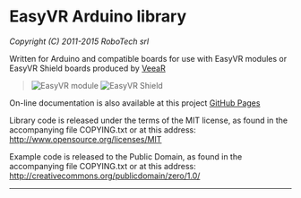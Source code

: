 EasyVR Arduino library
======================

*Copyright (C) 2011-2015 RoboTech srl*

Written for Arduino and compatible boards for use with EasyVR modules or
EasyVR Shield boards produced by [VeeaR](http://www.veear.eu)

> ![EasyVR module](extras/EasyVR_3.jpg "EasyVR module")
> ![EasyVR Shield](extras/EasyVR_Shield_3.jpg "EasyVR Shield")

On-line documentation is also available at this project
[GitHub Pages](http://robotech-srl.github.io/EasyVR-Arduino/)

Library code is released under the terms of the MIT license, as found in the accompanying
file COPYING.txt or at this address: <http://www.opensource.org/licenses/MIT>

Example code is released to the Public Domain, as found in the accompanying
file COPYING.txt or at this address: <http://creativecommons.org/publicdomain/zero/1.0/>

----------
